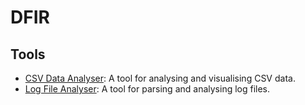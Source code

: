 # DFIR

## Tools
- [CSV Data Analyser](csv_data_analyser/): A tool for analysing and visualising CSV data.
- [Log File Analyser](log_file_analyser/): A tool for parsing and analysing log files.

